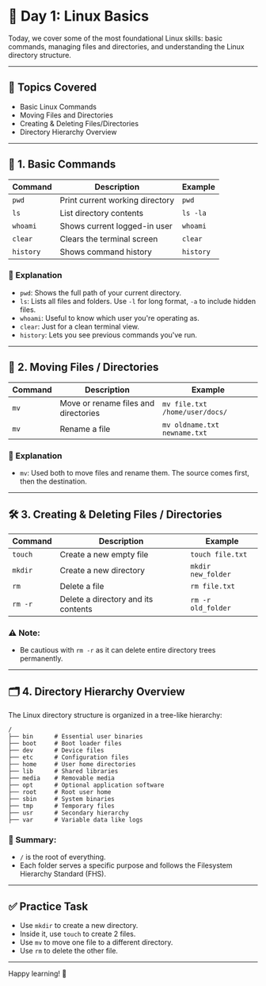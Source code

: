 
# 📅 Day 1: Linux Basics

Today, we cover some of the most foundational Linux skills: basic commands, managing files and directories, and understanding the Linux directory structure.

---

## 🧠 Topics Covered

- Basic Linux Commands
- Moving Files and Directories
- Creating & Deleting Files/Directories
- Directory Hierarchy Overview

---

## 📂 1. Basic Commands

| Command | Description | Example |
|--------|-------------|---------|
| `pwd`  | Print current working directory | `pwd` |
| `ls`   | List directory contents | `ls -la` |
| `whoami` | Shows current logged-in user | `whoami` |
| `clear` | Clears the terminal screen | `clear` |
| `history` | Shows command history | `history` |

### 📝 Explanation

- `pwd`: Shows the full path of your current directory.
- `ls`: Lists all files and folders. Use `-l` for long format, `-a` to include hidden files.
- `whoami`: Useful to know which user you're operating as.
- `clear`: Just for a clean terminal view.
- `history`: Lets you see previous commands you've run.

---

## 📁 2. Moving Files / Directories

| Command | Description | Example |
|--------|-------------|---------|
| `mv`   | Move or rename files and directories | `mv file.txt /home/user/docs/` |
| `mv`   | Rename a file | `mv oldname.txt newname.txt` |

### 📝 Explanation

- `mv`: Used both to move files and rename them. The source comes first, then the destination.

---

## 🛠 3. Creating & Deleting Files / Directories

| Command | Description | Example |
|--------|-------------|---------|
| `touch` | Create a new empty file | `touch file.txt` |
| `mkdir` | Create a new directory | `mkdir new_folder` |
| `rm`    | Delete a file | `rm file.txt` |
| `rm -r` | Delete a directory and its contents | `rm -r old_folder` |

### ⚠️ Note:

- Be cautious with `rm -r` as it can delete entire directory trees permanently.

---

## 🗂 4. Directory Hierarchy Overview

The Linux directory structure is organized in a tree-like hierarchy:

```
/
├── bin      # Essential user binaries
├── boot     # Boot loader files
├── dev      # Device files
├── etc      # Configuration files
├── home     # User home directories
├── lib      # Shared libraries
├── media    # Removable media
├── opt      # Optional application software
├── root     # Root user home
├── sbin     # System binaries
├── tmp      # Temporary files
├── usr      # Secondary hierarchy
├── var      # Variable data like logs
```

### 🧠 Summary:
- `/` is the root of everything.
- Each folder serves a specific purpose and follows the Filesystem Hierarchy Standard (FHS).

---

## ✅ Practice Task

- Use `mkdir` to create a new directory.
- Inside it, use `touch` to create 2 files.
- Use `mv` to move one file to a different directory.
- Use `rm` to delete the other file.

---

Happy learning! 🚀
